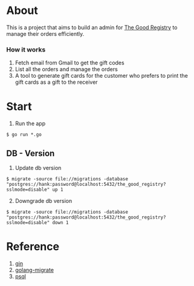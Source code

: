 # About
This is a project that aims to build an admin for [The Good Registry](https://thegoodregistry.com/) to manage their orders efficiently. 

### How it works
1. Fetch email from Gmail to get the gift codes 
2. List all the orders and manage the orders
3. A tool to generate gift cards for the customer who prefers to print the gift cards as a gift to the receiver

# Start
1. Run the app
```
$ go run *.go
```

## DB - Version
1. Update db version
```  
$ migrate -source file://migrations -database "postgres://hank:password@localhost:5432/the_good_registry?sslmode=disable" up 1   
```
2. Downgrade db version
```
$ migrate -source file://migrations -database "postgres://hank:password@localhost:5432/the_good_registry?sslmode=disable" down 1 
```


# Reference
1. [gin](https://github.com/gin-gonic/gin)
2. [golang-migrate](https://github.com/golang-migrate/migrate)
3. [psql](https://www.postgresql.org/)